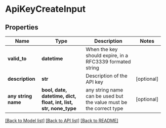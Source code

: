 # ApiKeyCreateInput


## Properties
Name | Type | Description | Notes
------------ | ------------- | ------------- | -------------
**valid_to** | **datetime** | When the key should expire, in a RFC3339 formated string | 
**description** | **str** | Description of the API key | [optional] 
**any string name** | **bool, date, datetime, dict, float, int, list, str, none_type** | any string name can be used but the value must be the correct type | [optional]

[[Back to Model list]](../README.md#documentation-for-models) [[Back to API list]](../README.md#documentation-for-api-endpoints) [[Back to README]](../README.md)


